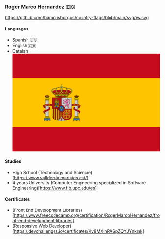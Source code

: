 ### Roger Marco Hernandez 🇪🇸
https://github.com/hampusborgos/country-flags/blob/main/svg/es.svg
#### Languages
- Spanish 🇪🇸
- English 🇬🇧
- Catalan [![catalan](https://github.com/hampusborgos/country-flags/blob/main/svg/es.svg)](https://github.com/RogerMarcoHernandez/)

#### Studies
- High School (Technology and Sciencie)[https://www.valldemia.maristes.cat/]
- 4 years University (Computer Engineering specialized in Software Engineering)[https://www.fib.upc.edu/es]

#### Certificates
- (Front End Development Libraries)[https://www.freecodecamp.org/certification/RogerMarcoHernandez/front-end-development-libraries]
- (Responsive Web Developer)[https://devchallenges.io/certificates/Kv8MXinRASpZQYJYnkmk]

<!--
**RogerMarcoHernandez/RogerMarcoHernandez** is a ✨ _special_ ✨ repository because its `README.md` (this file) appears on your GitHub profile.

Here are some ideas to get you started:

- 🔭 I’m currently working on ...
- 🌱 I’m currently learning ...
- 👯 I’m looking to collaborate on ...
- 🤔 I’m looking for help with ...
- 💬 Ask me about ...
- 📫 How to reach me: ...
- 😄 Pronouns: ...
- ⚡ Fun fact: ...
-->
